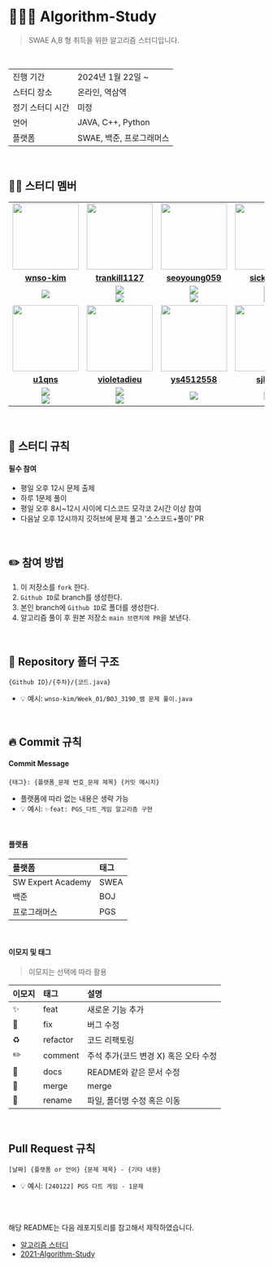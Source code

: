# 👩🏻‍💻 Algorithm-Study
> SWAE A,B 형 취득을 위한 알고리즘 스터디입니다.

<br/>

<table>
  <tr>
    <td>진행 기간</td>
    <td>2024년 1월 22일 ~ </td>
  </tr>
  <tr>
    <td>스터디 장소</td>
    <td>온라인, 역삼역</td>
  </tr>
  <tr>
    <td>정기 스터디 시간</td>
    <td>미정
  </tr>
  <tr>
    <td>언어</td>
    <td>JAVA, C++, Python
  </tr>
  <tr>
    <td>플랫폼</td>
    <td>SWAE, 백준, 프로그래머스</td>
  </tr>
</table>

<br/>

## 🧑🏻 스터디 멤버
<table>
 <tr>
    <td align="center"><a href="https://github.com/wnso-kim"><img src="https://avatars.githubusercontent.com/wnso-kim" width="130px;""></a></td>
    <td align="center"><a href="https://github.com/trankill1127"><img src="https://avatars.githubusercontent.com/trankill1127" width="130px;""></a></td>
    <td align="center"><a href="https://github.com/seoyoung059"><img src="https://avatars.githubusercontent.com/seoyoung059" width="130px;""></a></td>
    <td align="center"><a href="https://github.com/sickbirdd"><img src="https://avatars.githubusercontent.com/sickbirdd" width="130px;""></a></td>
  </tr>
  <tr>
    <td align="center"><a href="https://github.com/wnso-kim"><b>wnso-kim</b></a></td>
    <td align="center"><a href="https://github.com/trankill1127"><b>trankill1127</b></a></td>
    <td align="center"><a href="https://github.com/seoyoung059"><b>seoyoung059</b></a></td>
    <td align="center"><a href="https://github.com/sickbirdd"><b>sickbirdd</b></a></td>
  </tr>
  <tr> 
    <td align="center"><img src="https://img.shields.io/badge/Java-007396?style=for-the-badge&logo=java&logoColor=white"></td>
    <td align="center"><img src="https://img.shields.io/badge/Java-007396?style=for-the-badge&logo=java&logoColor=white"><br/><img src="https://img.shields.io/badge/c++-%2300599C.svg?style=for-the-badge&logo=c%2B%2B&logoColor=white"></td>
    <td align="center"><img src="https://img.shields.io/badge/Java-007396?style=for-the-badge&logo=java&logoColor=white"><br/><img src="https://img.shields.io/badge/python-3670A0?style=for-the-badge&logo=python&logoColor=ffdd54"></td>
    <td align="center"><img src="https://img.shields.io/badge/Java-007396?style=for-the-badge&logo=java&logoColor=white"><br/><img src="https://img.shields.io/badge/c++-%2300599C.svg?style=for-the-badge&logo=c%2B%2B&logoColor=white"></td>
  </tr>
  <tr>
    <td align="center"><a href="https://github.com/u1qns"><img src="https://avatars.githubusercontent.com/u1qns" width="130px;""></a></td>
    <td align="center"><a href="https://github.com/violetadieu"><img src="https://avatars.githubusercontent.com/violetadieu" width="130px;""></a></td>
    <td align="center"><a href="https://github.com/ys4512558"><img src="https://avatars.githubusercontent.com/ys4512558" width="130px;""></a></td>
   <td align="center"><a href="https://github.com/sjhlko"><img src="https://avatars.githubusercontent.com/sjhlko" width="130px;""></a></td>
  </tr>
  <tr>
    <td align="center"><a href="https://github.com/u1qns"><b>u1qns</b></a></td>
    <td align="center"><a href="https://github.com/violetadieu"><b>violetadieu</b></a></td>
    <td align="center"><a href="https://github.com/ys4512558"><b>ys4512558</b></a></td>
    <td align="center"><a href="https://github.com/sjhlko"><b>sjhlko</b></a></td>
  </tr>
  <tr>
    <td align="center"><img src="https://img.shields.io/badge/Java-007396?style=for-the-badge&logo=java&logoColor=white"><br/><img src="https://img.shields.io/badge/c++-%2300599C.svg?style=for-the-badge&logo=c%2B%2B&logoColor=white"></td>
    <td align="center"><img src="https://img.shields.io/badge/c++-%2300599C.svg?style=for-the-badge&logo=c%2B%2B&logoColor=white"><br/><img src="https://img.shields.io/badge/python-3670A0?style=for-the-badge&logo=python&logoColor=ffdd54"></td>
    <td align="center"><img src="https://img.shields.io/badge/Java-007396?style=for-the-badge&logo=java&logoColor=white"></td>
    <td align="center"><img src="https://img.shields.io/badge/Java-007396?style=for-the-badge&logo=java&logoColor=white"></td>
  </tr> 
</table>
<br/>

## 📌 스터디 규칙

#### 필수 참여
- 평일 오후 12시 문제 출제
- 하루 1문제 풀이
- 평일 오후 8시~12시 사이에 디스코드 모각코 2시간 이상 참여
- 다음날 오후 12시까지 깃허브에 문제 풀고 '소스코드+풀이' PR
<br/>

## ✏️ 참여 방법
1. 이 저장소를 `fork` 한다.
2. `Github ID`로 branch를 생성한다.
3. 본인 branch에 `Github ID`로 폴더를 생성한다.
4. 알고리즘 풀이 후 원본 저장소 `main 브랜치에 PR`을 보낸다.
<br/>

## 📁 Repository 폴더 구조
```
{Github ID}/{주차}/{코드.java}
```

- 💡 예시: `wnso-kim/Week_01/BOJ_3190_뱀 문제 풀이.java`
<br/>

## 🔥 Commit 규칙

#### Commit Message
```
{태그}: {플랫폼_문제 번호_문제 제목} {커밋 메시지}
```

- 플랫폼에 따라 없는 내용은 생략 가능
- 💡 예시: `✨feat: PGS_다트_게임 알고리즘 구현`
<br/>

#### 플랫폼

| 플랫폼    | 태그  |
|:-------|:----|
| SW Expert Academy | SWEA |
| 백준     | BOJ |
| 프로그래머스 | PGS |
<br/>

#### 이모지 및 태그

> 이모지는 선택에 따라 활용

| 이모지 | 태그       | 설명                      |
|:----|:---------|:------------------------|
| ✨   | feat     | 새로운 기능 추가               |
| 🐛  | fix      | 버그 수정                   |
| ♻️  | refactor | 코드 리팩토링                 |
| ✏️  | comment  | 주석 추가(코드 변경 X) 혹은 오타 수정 |
| 📝  | docs     | README와 같은 문서 수정        |
| 🔀  | merge    | merge                   |
| 🚚  | rename   | 파일, 폴더명 수정 혹은 이동        |

<br/>

## Pull Request 규칙
```
[날짜] {플랫폼 or 언어} {문제 제목} - {기타 내용}
```

- 💡 예시: `[240122] PGS 다트 게임 - 1문제`

<br/><br/>

해당 README는 다음 레포지토리를 참고해서 제작하였습니다.
- [알고리즘 스터디](https://github.com/CodeSquad-2023-BE-Study/Algorithm-Study)
- [2021-Algorithm-Study](https://github.com/soo5717/2021-Algorithm-Study)
